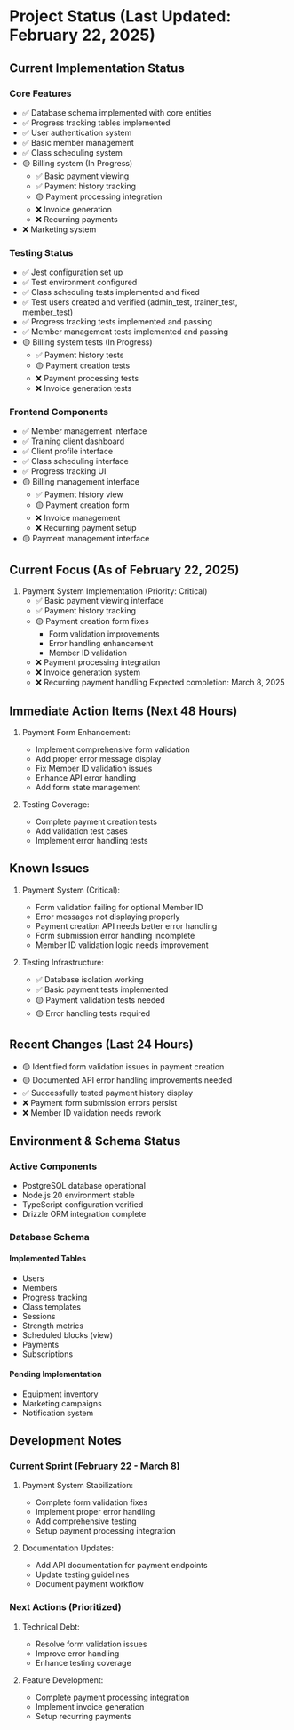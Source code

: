 # Project Status (Last Updated: February 22, 2025)

## Current Implementation Status

### Core Features
- ✅ Database schema implemented with core entities
- ✅ Progress tracking tables implemented
- ✅ User authentication system
- ✅ Basic member management
- ✅ Class scheduling system
- 🟡 Billing system (In Progress)
  - ✅ Basic payment viewing
  - ✅ Payment history tracking
  - 🟡 Payment processing integration
  - ❌ Invoice generation
  - ❌ Recurring payments
- ❌ Marketing system

### Testing Status
- ✅ Jest configuration set up
- ✅ Test environment configured
- ✅ Class scheduling tests implemented and fixed
- ✅ Test users created and verified (admin_test, trainer_test, member_test)
- ✅ Progress tracking tests implemented and passing
- ✅ Member management tests implemented and passing
- 🟡 Billing system tests (In Progress)
  - ✅ Payment history tests
  - 🟡 Payment creation tests
  - ❌ Payment processing tests
  - ❌ Invoice generation tests

### Frontend Components
- ✅ Member management interface
- ✅ Training client dashboard
- ✅ Client profile interface
- ✅ Class scheduling interface
- ✅ Progress tracking UI
- 🟡 Billing management interface
  - ✅ Payment history view
  - 🟡 Payment creation form
  - ❌ Invoice management
  - ❌ Recurring payment setup
- 🟡 Payment management interface

## Current Focus (As of February 22, 2025)
1. Payment System Implementation (Priority: Critical)
   - ✅ Basic payment viewing interface
   - ✅ Payment history tracking
   - 🟡 Payment creation form fixes
     - Form validation improvements
     - Error handling enhancement
     - Member ID validation
   - ❌ Payment processing integration
   - ❌ Invoice generation system
   - ❌ Recurring payment handling
   Expected completion: March 8, 2025

## Immediate Action Items (Next 48 Hours)
1. Payment Form Enhancement:
   - Implement comprehensive form validation
   - Add proper error message display
   - Fix Member ID validation issues
   - Enhance API error handling
   - Add form state management

2. Testing Coverage:
   - Complete payment creation tests
   - Add validation test cases
   - Implement error handling tests

## Known Issues
1. Payment System (Critical):
   - Form validation failing for optional Member ID
   - Error messages not displaying properly
   - Payment creation API needs better error handling
   - Form submission error handling incomplete
   - Member ID validation logic needs improvement

2. Testing Infrastructure:
   - ✅ Database isolation working
   - ✅ Basic payment tests implemented
   - 🟡 Payment validation tests needed
   - 🟡 Error handling tests required

## Recent Changes (Last 24 Hours)
- 🟡 Identified form validation issues in payment creation
- 🟡 Documented API error handling improvements needed
- ✅ Successfully tested payment history display
- ❌ Payment form submission errors persist
- ❌ Member ID validation needs rework

## Environment & Schema Status
### Active Components
- PostgreSQL database operational
- Node.js 20 environment stable
- TypeScript configuration verified
- Drizzle ORM integration complete

### Database Schema
#### Implemented Tables
- Users
- Members
- Progress tracking
- Class templates
- Sessions
- Strength metrics
- Scheduled blocks (view)
- Payments
- Subscriptions

#### Pending Implementation
- Equipment inventory
- Marketing campaigns
- Notification system

## Development Notes
### Current Sprint (February 22 - March 8)
1. Payment System Stabilization:
   - Complete form validation fixes
   - Implement proper error handling
   - Add comprehensive testing
   - Setup payment processing integration

2. Documentation Updates:
   - Add API documentation for payment endpoints
   - Update testing guidelines
   - Document payment workflow

### Next Actions (Prioritized)
1. Technical Debt:
   - Resolve form validation issues
   - Improve error handling
   - Enhance testing coverage

2. Feature Development:
   - Complete payment processing integration
   - Implement invoice generation
   - Setup recurring payments
